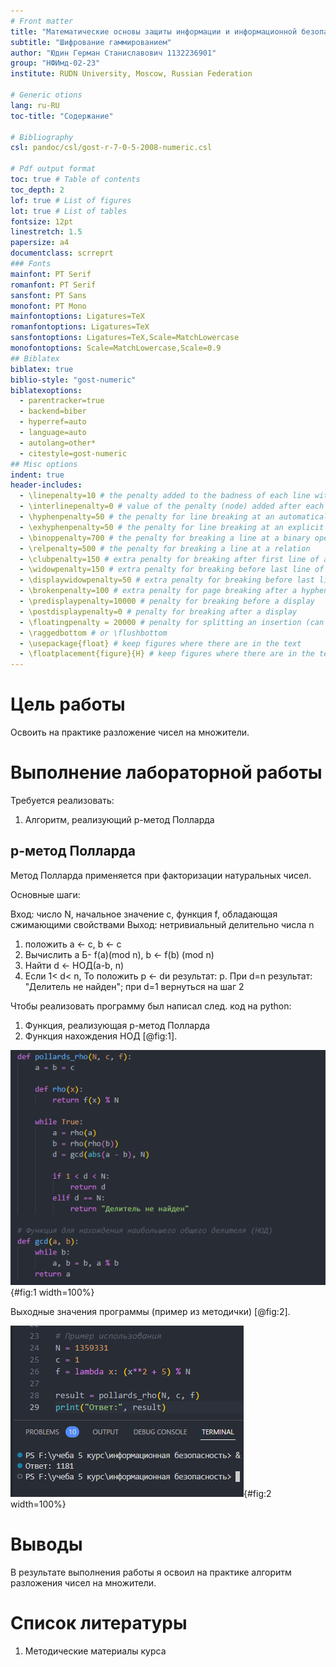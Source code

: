 ```yaml
---
# Front matter
title: "Математические основы защиты информации и информационной безопасности. Отчет по лабораторной работе №6"
subtitle: "Шифрование гаммированием"
author: "Юдин Герман Станиславович 1132236901"
group: "НФИмд-02-23"
institute: RUDN University, Moscow, Russian Federation

# Generic otions
lang: ru-RU
toc-title: "Содержание"

# Bibliography
csl: pandoc/csl/gost-r-7-0-5-2008-numeric.csl

# Pdf output format
toc: true # Table of contents
toc_depth: 2
lof: true # List of figures
lot: true # List of tables
fontsize: 12pt
linestretch: 1.5
papersize: a4
documentclass: scrreprt
### Fonts
mainfont: PT Serif
romanfont: PT Serif
sansfont: PT Sans
monofont: PT Mono
mainfontoptions: Ligatures=TeX
romanfontoptions: Ligatures=TeX
sansfontoptions: Ligatures=TeX,Scale=MatchLowercase
monofontoptions: Scale=MatchLowercase,Scale=0.9
## Biblatex
biblatex: true
biblio-style: "gost-numeric"
biblatexoptions:
  - parentracker=true
  - backend=biber
  - hyperref=auto
  - language=auto
  - autolang=other*
  - citestyle=gost-numeric
## Misc options
indent: true
header-includes:
  - \linepenalty=10 # the penalty added to the badness of each line within a paragraph (no associated penalty node) Increasing the value makes tex try to have fewer lines in the paragraph.
  - \interlinepenalty=0 # value of the penalty (node) added after each line of a paragraph.
  - \hyphenpenalty=50 # the penalty for line breaking at an automatically inserted hyphen
  - \exhyphenpenalty=50 # the penalty for line breaking at an explicit hyphen
  - \binoppenalty=700 # the penalty for breaking a line at a binary operator
  - \relpenalty=500 # the penalty for breaking a line at a relation
  - \clubpenalty=150 # extra penalty for breaking after first line of a paragraph
  - \widowpenalty=150 # extra penalty for breaking before last line of a paragraph
  - \displaywidowpenalty=50 # extra penalty for breaking before last line before a display math
  - \brokenpenalty=100 # extra penalty for page breaking after a hyphenated line
  - \predisplaypenalty=10000 # penalty for breaking before a display
  - \postdisplaypenalty=0 # penalty for breaking after a display
  - \floatingpenalty = 20000 # penalty for splitting an insertion (can only be split footnote in standard LaTeX)
  - \raggedbottom # or \flushbottom
  - \usepackage{float} # keep figures where there are in the text
  - \floatplacement{figure}{H} # keep figures where there are in the text
---
```


# Цель работы

Освоить на практике разложение чисел на множители.

# Выполнение лабораторной работы

Требуется реализовать:

1. Алгоритм, реализующий p-метод Полларда

## p-метод Полларда

Метод Полларда применяется при факторизации натуральных чисел.

Основные шаги:

Вход: число N, начальное значение c, функция f, обладающая сжимающими свойствами
Выход: нетривиальный делительно числа n
1) положить a <- c, b  <- c
2) Вычислить a Б- f(a)(mod n), b <- f(b) (mod n)
3) Найти d <- НОД(a-b, n)
4) Если 1< d< n, То положить p <- dи результат: p. При d=n результат: "Делитель не найден"; при d=1 вернуться на шаг 2

Чтобы реализовать программу был написал след. код на python:

1. Функция, реализующая p-метод Полларда
2. Функция нахождения НОД [@fig:1].

![main_func](pics/1_pollards_func.png){#fig:1 width=100%}

Выходные значения программы (пример из методички) [@fig:2].

![output](pics/1_output.png){#fig:2 width=100%}


# Выводы

В результате выполнения работы я освоил на практике алгоритм разложения чисел на множители.

# Список литературы

1. Методические материалы курса
